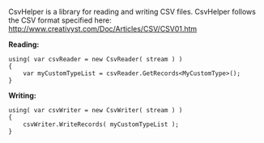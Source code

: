CsvHelper is a library for reading and writing CSV files. CsvHelper follows the CSV format specified here: http://www.creativyst.com/Doc/Articles/CSV/CSV01.htm

**Reading:**

    using( var csvReader = new CsvReader( stream ) )
    {
		var myCustomTypeList = csvReader.GetRecords<MyCustomType>();
    }

**Writing:**

    using( var csvWriter = new CsvWriter( stream ) )
    {
		csvWriter.WriteRecords( myCustomTypeList );
    }
